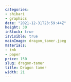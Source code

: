 ```yaml
---
categories:
- shibari
- graphics
date: "2021-12-31T23:59:44Z"
height: 30
inStock: true
isVisible: true
mainImage: dragon_tamer.jpeg
materials:
- ink
- paper
price: 150
slug: dragon-tamer
title: Dragon tamer
width: 21
---
```


